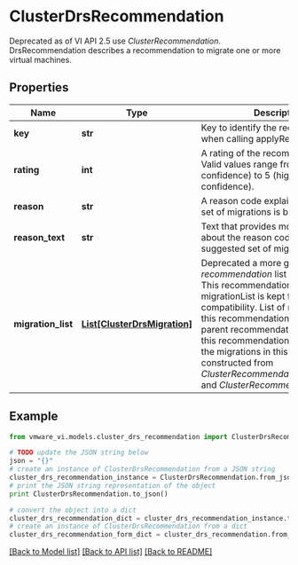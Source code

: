 # ClusterDrsRecommendation

Deprecated as of VI API 2.5 use *ClusterRecommendation*.  DrsRecommendation describes a recommendation to migrate one or more virtual machines. 

## Properties
Name | Type | Description | Notes
------------ | ------------- | ------------- | -------------
**key** | **str** | Key to identify the recommendation when calling applyRecommendation.  | 
**rating** | **int** | A rating of the recommendation.  Valid values range from 1 (lowest confidence) to 5 (highest confidence).  | 
**reason** | **str** | A reason code explaining why this set of migrations is being suggested.  | 
**reason_text** | **str** | Text that provides more information about the reason code for the suggested set of migrations.  | 
**migration_list** | [**List[ClusterDrsMigration]**](ClusterDrsMigration.md) | Deprecated a more general *recommendation* list should be used. This recommendation type and the migrationList is kept for backward compatibility.  List of migrations in this recommendation and all the parent recommendations on which this recommendation depends.  All the migrations in this list can be constructed from *ClusterRecommendation.prerequisite* and *ClusterRecommendation.action*.  | 

## Example

```python
from vmware_vi.models.cluster_drs_recommendation import ClusterDrsRecommendation

# TODO update the JSON string below
json = "{}"
# create an instance of ClusterDrsRecommendation from a JSON string
cluster_drs_recommendation_instance = ClusterDrsRecommendation.from_json(json)
# print the JSON string representation of the object
print ClusterDrsRecommendation.to_json()

# convert the object into a dict
cluster_drs_recommendation_dict = cluster_drs_recommendation_instance.to_dict()
# create an instance of ClusterDrsRecommendation from a dict
cluster_drs_recommendation_form_dict = cluster_drs_recommendation.from_dict(cluster_drs_recommendation_dict)
```
[[Back to Model list]](../README.md#documentation-for-models) [[Back to API list]](../README.md#documentation-for-api-endpoints) [[Back to README]](../README.md)


